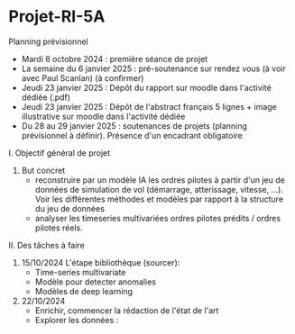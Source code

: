 # Projet-RI-5A
Planning prévisionnel
 + Mardi 8 octobre 2024 : première séance de projet
 + La semaine du 6 janvier 2025 : pré-soutenance sur rendez vous (à voir avec Paul Scanlan) (à confirmer)
 + Jeudi 23 janvier 2025 : Dépôt du rapport sur moodle dans l'activité dédiée (.pdf)
 + Jeudi 23 janvier 2025 : Dépôt de l'abstract français 5 lignes + image illustrative sur moodle dans l'activité dédiée
 + Du 28 au 29 janvier 2025 : soutenances de projets (planning prévisionnel à définir). Présence d'un encadrant obligatoire

I. Objectif général de projet

1. But concret
   +  reconstruire par un modèle IA les ordres pilotes à partir d'un jeu de données de simulation de vol (démarrage, atterissage, vitesse, ...). Voir les différentes méthodes et modèles par rapport à la structure du jeu de données
   +  analyser les timeseries multivariées ordres pilotes prédits / ordres pilotes réels. 



II. Des tâches à faire
1. 15/10/2024
   L'étape bibliothèque (sourcer):
     + Time-series multivariate
     + Modèle pour detecter anomalies
     + Modèles de deep learning
 2. 22/10/2024
     + Enrichir, commencer la rédaction de l'état de l'art
     + Explorer les données : 

